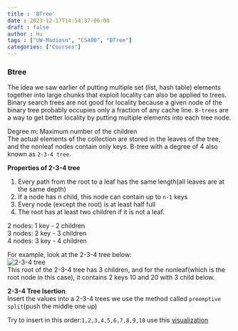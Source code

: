 ```yaml
---
title : 'BTree'
date : 2023-12-17T14:54:37-06:00
draft : false
author : Hu
tags : ["UW-Madiosn", "CS400", "BTree"]
categories: ["Courses"]
---
```


### **Btree**

The idea we saw earlier of putting multiple set (list, hash table) elements together into large chunks that exploit locality can also be applied to trees. Binary search trees are not good for locality because a given node of the binary tree probably occupies only a fraction of any cache line. `B-trees` are a way to get better locality by putting multiple elements into each tree node.  
  
Degree m: Maximum number of the children   
The actual elements of the collection are stored in the leaves of the tree, and the nonleaf nodes contain only keys. B-tree with a degree of 4 also known as `2-3-4 tree`.  

**Properties of 2-3-4 tree**  
1. Every path from the root to a leaf has the same length(all leaves are at the same depth)  
2. If a node has n child, this node can contain up to `n-1` keys  
3. Every node (except the root) is at least half full  
4. The root has at least two children if it is not a leaf.  

2 nodes: 1 key - 2 children  
3 nodes: 2 key - 3 children  
4 nodes: 3 key - 4 children  

For example, look at the 2-3-4 tree below:  
![2-3-4 tree](/img/btree.png)  
This root of the 2-3-4 tree has 3 children, and for the nonleaf(which is the root node in this case), it contains 2 keys 10 and 20 with 3 child below.  

**2-3-4 Tree Isertion**  
Insert the values into a 2-3-4 trees we use the method called `preemptive split`(push the middle one up)  

Try to insert in this order:`1,2,3,4,5,6,7,8,9,10` use this [visualization](https://www.cs.usfca.edu/~galles/visualization/BTree.html)
